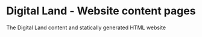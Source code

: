 # Digital Land - Website content pages

The Digital Land content and statically generated HTML website